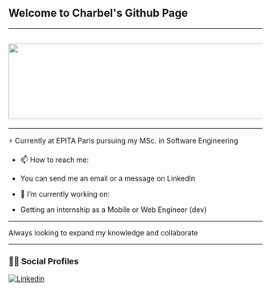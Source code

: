 <h2 align='left'>Welcome to Charbel's Github Page</h2>
<hr>
<h2><img src="https://media-exp1.licdn.com/dms/image/C4E16AQG-WM6Qfi0RDw/profile-displaybackgroundimage-shrink_350_1400/0/1658097588493?e=1663804800&v=beta&t=xbNno-zlXgDi5tYnLcLcL4DXVqtYUxKrZb6BBQ8MUYs" width="550px" height="150px"></h2>
<hr>

⚡ Currently at EPITA Paris pursuing my MSc. in Software Engineering

- 📫 How to reach me: 
- You can send me an email or a message on LinkedIn 

- 🔭 I’m currently working on:
- Getting an internship as a Mobile or Web Engineer (dev)




<hr>

Always looking to expand my knowledge and collaborate

<hr>
<h3 align='left'>👨‍💻 Social Profiles</h3>

<div align='left'>

[![Linkedin](https://img.shields.io/badge/linkedin-%230077B5.svg?&style=for-the-badge&logo=linkedin&logoColor=white)](https://www.linkedin.com/in/charbel-tabet-56b860206/)

</div>



